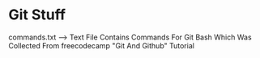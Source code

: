 # Git Stuff

commands.txt --> Text File Contains Commands For Git Bash Which Was Collected From freecodecamp "Git And Github" Tutorial
